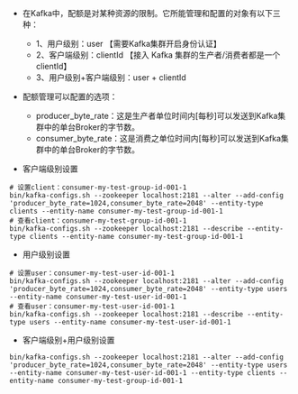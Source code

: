 - 在Kafka中，配额是对某种资源的限制。它所能管理和配置的对象有以下三种：
    - 1、用户级别：user 【需要Kafka集群开启身份认证】
    - 2、客户端级别：clientId 【接入 Kafka 集群的生产者/消费者都是一个clientId】
    - 3、用户级别+客户端级别：user + clientId




- 配额管理可以配置的选项：
    - producer_byte_rate：这是生产者单位时间内[每秒]可以发送到Kafka集群中的单台Broker的字节数。
    - consumer_byte_rate：这是消费之单位时间内[每秒]可以发送到Kafka集群中的单台Broker的字节数。



- 客户端级别设置
```shell
# 设置client：consumer-my-test-group-id-001-1
bin/kafka-configs.sh --zookeeper localhost:2181 --alter --add-config 'producer_byte_rate=1024,consumer_byte_rate=2048' --entity-type clients --entity-name consumer-my-test-group-id-001-1
# 查看client：consumer-my-test-group-id-001-1
bin/kafka-configs.sh --zookeeper localhost:2181 --describe --entity-type clients --entity-name consumer-my-test-group-id-001-1
```
- 用户级别设置
```shell
# 设置user：consumer-my-test-user-id-001-1
bin/kafka-configs.sh --zookeeper localhost:2181 --alter --add-config 'producer_byte_rate=1024,consumer_byte_rate=2048' --entity-type users --entity-name consumer-my-test-user-id-001-1
# 查看user：consumer-my-test-user-id-001-1
bin/kafka-configs.sh --zookeeper localhost:2181 --describe --entity-type users --entity-name consumer-my-test-user-id-001-1
```
- 客户端级别+用户级别设置
```shell
bin/kafka-configs.sh --zookeeper localhost:2181 --alter --add-config 'producer_byte_rate=1024,consumer_byte_rate=2048' --entity-type users --entity-name consumer-my-test-user-id-001-1 --entity-type clients --entity-name consumer-my-test-group-id-001-1
```
